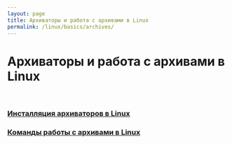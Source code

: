 ```yaml
---
layout: page
title: Архиваторы и работа с архивами в Linux
permalink: /linux/basics/archives/
---
```


# Архиваторы и работа с архивами в Linux

<br/>

### [Инсталляция архиваторов в Linux](/linux/basics/archives/installation/)

### [Команды работы с архивами в Linux](/linux/basics/archives/commands/)
